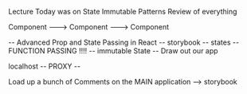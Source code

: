 Lecture Today was on State
Immutable Patterns
Review of everything

Component ---> Component ---> Component


-- Advanced Prop and State Passing in React
  -- storybook
  -- states
-- FUNCTION PASSING !!!!
-- immutable State
-- Draw out our app

localhost
-- PROXY --

Load up a bunch of Comments on the MAIN application 
 --> storybook